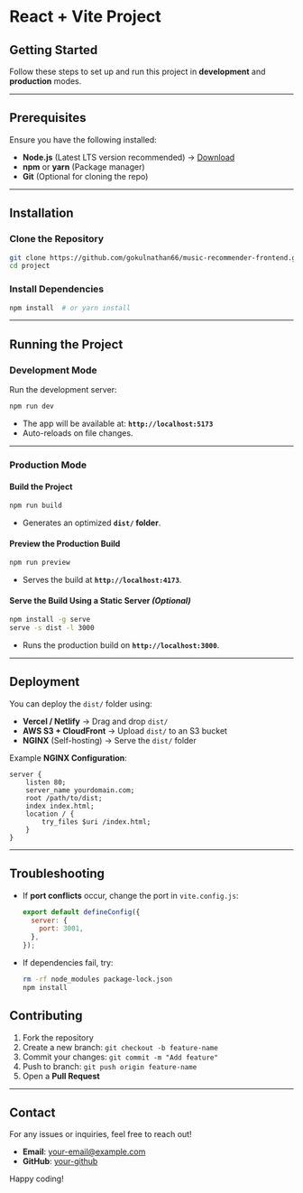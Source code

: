 # React + Vite Project

## Getting Started

Follow these steps to set up and run this project in **development** and **production** modes.

---

## Prerequisites
Ensure you have the following installed:
- **Node.js** (Latest LTS version recommended) → [Download](https://nodejs.org/)
- **npm** or **yarn** (Package manager)
- **Git** (Optional for cloning the repo)

---

## Installation
### Clone the Repository
```sh
git clone https://github.com/gokulnathan66/music-recommender-frontend.git
cd project
```

### Install Dependencies
```sh
npm install  # or yarn install
```

---

## Running the Project

### Development Mode
Run the development server:
```sh
npm run dev
```
- The app will be available at: **`http://localhost:5173`**
- Auto-reloads on file changes.

---

### Production Mode
#### Build the Project
```sh
npm run build
```
- Generates an optimized **`dist/` folder**.

#### Preview the Production Build
```sh
npm run preview
```
- Serves the build at **`http://localhost:4173`**.

#### Serve the Build Using a Static Server *(Optional)*
```sh
npm install -g serve
serve -s dist -l 3000
```
- Runs the production build on **`http://localhost:3000`**.

---

## Deployment
You can deploy the `dist/` folder using:
- **Vercel / Netlify** → Drag and drop `dist/`
- **AWS S3 + CloudFront** → Upload `dist/` to an S3 bucket
- **NGINX** (Self-hosting) → Serve the `dist/` folder

Example **NGINX Configuration**:
```nginx
server {
    listen 80;
    server_name yourdomain.com;
    root /path/to/dist;
    index index.html;
    location / {
        try_files $uri /index.html;
    }
}
```

---

## Troubleshooting
- If **port conflicts** occur, change the port in `vite.config.js`:
  ```js
  export default defineConfig({
    server: {
      port: 3001,
    },
  });
  ```
- If dependencies fail, try:
  ```sh
  rm -rf node_modules package-lock.json
  npm install
  ```


## Contributing
1. Fork the repository
2. Create a new branch: `git checkout -b feature-name`
3. Commit your changes: `git commit -m "Add feature"`
4. Push to branch: `git push origin feature-name`
5. Open a **Pull Request**

---

## Contact
For any issues or inquiries, feel free to reach out!
- **Email**: your-email@example.com
- **GitHub**: [your-github](https://github.com/your-github)

Happy coding!

